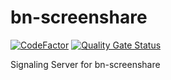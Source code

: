 # bn-screenshare
[![CodeFactor](https://www.codefactor.io/repository/github/hy0tic/bn-screenshare/badge)](https://www.codefactor.io/repository/github/hy0tic/bn-screenshare)
[![Quality Gate Status](https://sonarcloud.io/api/project_badges/measure?project=Hy0tic_bn-screenshare&metric=alert_status)](https://sonarcloud.io/summary/new_code?id=Hy0tic_bn-screenshare)

Signaling Server for bn-screenshare
